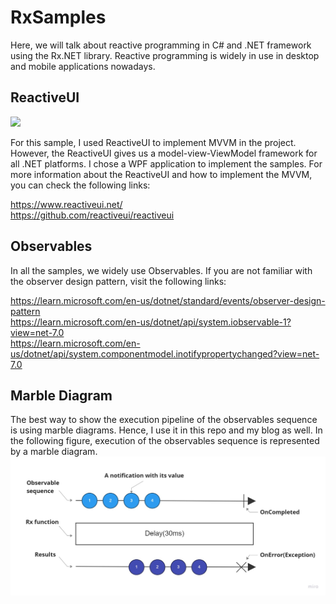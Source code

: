 # RxSamples

Here, we will talk about reactive programming in C# and .NET framework using the Rx.NET library. Reactive programming is widely in use in desktop and mobile applications nowadays.

## ReactiveUI
<img src="https://d33wubrfki0l68.cloudfront.net/72e8947e9c05a3cf563175010522012406424e8a/efa88/assets/img/logo.png"/>

For this sample, I used ReactiveUI to implement MVVM in the project. However, the ReactiveUI gives us a model-view-ViewModel framework for all .NET platforms. I chose a WPF application to implement the samples. For more information about the ReactiveUI and how to implement the MVVM, you can check the following links:

https://www.reactiveui.net/ <br/>
https://github.com/reactiveui/reactiveui

## Observables
In all the samples, we widely use Observables. If you are not familiar with the observer design pattern, visit the following links: 

https://learn.microsoft.com/en-us/dotnet/standard/events/observer-design-pattern <br/>
https://learn.microsoft.com/en-us/dotnet/api/system.iobservable-1?view=net-7.0 <br/>
https://learn.microsoft.com/en-us/dotnet/api/system.componentmodel.inotifypropertychanged?view=net-7.0 <br/>

## Marble Diagram

The best way to show the execution pipeline of the observables sequence is using marble diagrams. Hence, I use it in this repo and my blog as well. In the following figure, execution of the observables sequence is represented by a marble diagram.
<img src="Marble Diagrams/MarbleDiagram - Explanation.jpg" width="550">